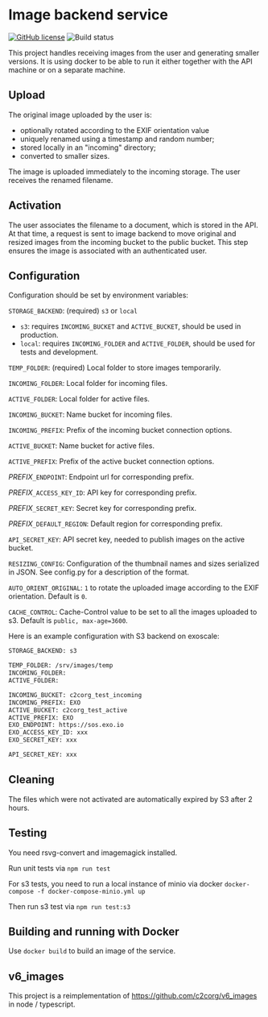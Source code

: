 # Image backend service

[![GitHub license](https://img.shields.io/github/license/c2corg/c2c_images)](https://github.com/c2corg/c2c_images/blob/master/LICENSE)
![Build status](https://github.com/c2corg/c2c_images/actions/workflows/build.yml/badge.svg)

This project handles receiving images from the user and generating smaller
versions. It is using docker to be able to run it either together with the
API machine or on a separate machine.

## Upload

The original image uploaded by the user is:

- optionally rotated according to the EXIF orientation value
- uniquely renamed using a timestamp and random number;
- stored locally in an "incoming" directory;
- converted to smaller sizes.

The image is uploaded immediately to the incoming storage.
The user receives the renamed filename.

## Activation

The user associates the filename to a document, which is stored in the API.
At that time, a request is sent to image backend to move original and resized
images from the incoming bucket to the public bucket. This step ensures the
image is associated with an authenticated user.

## Configuration

Configuration should be set by environment variables:

`STORAGE_BACKEND`: (required) `s3` or `local`

- `s3`: requires `INCOMING_BUCKET` and `ACTIVE_BUCKET`, should be used in
  production.
- `local`: requires `INCOMING_FOLDER` and `ACTIVE_FOLDER`, should be used
  for tests and development.

`TEMP_FOLDER`: (required) Local folder to store images temporarily.

`INCOMING_FOLDER`: Local folder for incoming files.

`ACTIVE_FOLDER`: Local folder for active files.

`INCOMING_BUCKET`: Name bucket for incoming files.

`INCOMING_PREFIX`: Prefix of the incoming bucket connection options.

`ACTIVE_BUCKET`: Name bucket for active files.

`ACTIVE_PREFIX`: Prefix of the active bucket connection options.

_PREFIX_`_ENDPOINT`: Endpoint url for corresponding prefix.

_PREFIX_`_ACCESS_KEY_ID`: API key for corresponding prefix.

_PREFIX_`_SECRET_KEY`: Secret key for corresponding prefix.

_PREFIX_`_DEFAULT_REGION`: Default region for corresponding prefix.

`API_SECRET_KEY`: API secret key, needed to publish images on the active
bucket.

`RESIZING_CONFIG`: Configuration of the thumbnail names and sizes serialized in JSON. See config.py for a description of the format.

`AUTO_ORIENT_ORIGINAL`: `1` to rotate the uploaded image according to the EXIF orientation. Default is `0`.

`CACHE_CONTROL`: Cache-Control value to be set to all the images uploaded to s3. Default is `public, max-age=3600`.

Here is an example configuration with S3 backend on exoscale:

```bash
STORAGE_BACKEND: s3

TEMP_FOLDER: /srv/images/temp
INCOMING_FOLDER:
ACTIVE_FOLDER:

INCOMING_BUCKET: c2corg_test_incoming
INCOMING_PREFIX: EXO
ACTIVE_BUCKET: c2corg_test_active
ACTIVE_PREFIX: EXO
EXO_ENDPOINT: https://sos.exo.io
EXO_ACCESS_KEY_ID: xxx
EXO_SECRET_KEY: xxx

API_SECRET_KEY: xxx
```

## Cleaning

The files which were not activated are automatically expired by S3 after 2 hours.

## Testing

You need rsvg-convert and imagemagick installed.

Run unit tests via
`npm run test`

For s3 tests, you need to run a local instance of minio via docker
`docker-compose -f docker-compose-minio.yml up`

Then run s3 test via
`npm run test:s3`

## Building and running with Docker

Use `docker build` to build an image of the service.

## v6_images

This project is a reimplementation of <https://github.com/c2corg/v6_images> in node / typescript.
